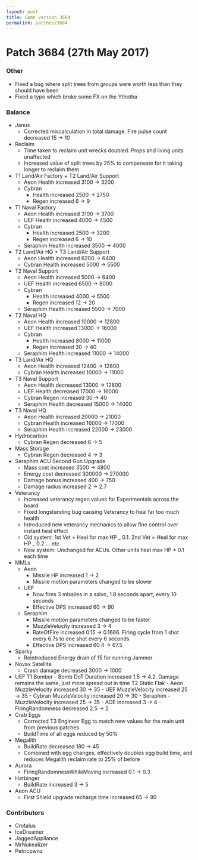 ```yaml
---
layout: post
title: Game version 3684
permalink: patches/3684
---
```


# Patch 3684 (27th May 2017)

### Other

- Fixed a bug where split trees from groups were worth less than they should have been
- Fixed a typo which broke some FX on the Ythotha

### Balance

- Janus
  - Corrected miscalculation in total damage. Fire pulse count decreased 15 → 10
- Reclaim
  - Time taken to reclaim unit wrecks doubled. Props and living units unaffected
  - Increased value of split trees by 25% to compensate for it taking longer to reclaim them
- T1 Land/Air Factory + T2 Land/Air Support
  - Aeon Health increased 3100 → 3200
  - Cybran
    - Health increased 2500 → 2750
    - Regen increased 6 → 9
- T1 Naval Factory
  - Aeon Health increased 3100 → 3700
  - UEF Health increased 4000 → 4500
  - Cybran
    - Health increased 2500 → 3200
    - Regen increased 6 → 10
  - Seraphim Health increased 3500 → 4000
- T2 Land/Air HQ + T3 Land/Air Support
  - Aeon Health increased 6200 → 6400
  - Cybran Health increased 5000 → 5500
- T2 Naval Support
  - Aeon Health increased 5000 → 6400
  - UEF Health increased 6500 → 8000
  - Cybran
    - Health increased 4000 → 5500
    - Regen increased 12 → 20
  - Seraphim Health increased 5500 → 7000
- T2 Naval HQ
  - Aeon Health increased 10000 → 12800
  - UEF Health increased 13000 → 16000
  - Cybran
    - Health increased 8000 → 11000
    - Regen increased 30 → 40
  - Seraphim Health increased 11000 → 14000
- T3 Land/Air HQ
  - Aeon Health increased 12400 → 12800
  - Cybran Health increased 10000 → 11000
- T3 Naval Support
  - Aeon Health decreased 13000 → 12800
  - UEF Health decreased 17000 → 16000
  - Cybran Regen increased 30 → 40
  - Seraphim Health decreased 15000 → 14000
- T3 Naval HQ
  - Aeon Health increased 20000 → 21000
  - Cybran Health increased 16000 → 17000
  - Seraphim Health increased 22000 → 23000
- Hydrocarbon
  - Cybran Regen decreased 6 → 5
- Mass Storage
  - Cybran Regen decreased 4 → 3
- Seraphim ACU Second Gun Upgrade
  - Mass cost increased 3500 → 4800
  - Energy cost decreased 300000 → 270000
  - Damage bonus increased 400 → 750
  - Damage radius increased 2 → 2.7
- Veterancy
  - Increased veterancy regen values for Experimentals across the board
  - Fixed longstanding bug causing Veterancy to heal far too much health
  - Introduced new veterancy mechanics to allow fine control over instant heal effect
  - Old system: 1st Vet = Heal for max HP _ 0.1. 2nd Vet = Heal for max HP _ 0.2 ... etc
  - New system: Unchanged for ACUs. Other units heal max HP \* 0.1 each time
- MMLs
  - Aeon
    - Missile HP increased 1 → 2
    - Missile motion parameters changed to be slower
  - UEF
    - Now fires 3 missiles in a salvo, 1.8 seconds apart, every 10 seconds
    - Effective DPS increased 60 → 90
  - Seraphim
    - Missile motion parameters changed to be faster
    - MuzzleVelocity increased 3 → 4
    - RateOfFire increased 0.15 → 0.1666. Firing cycle from 1 shot every 6.7s to one shot every 6 seconds
    - Effective DPS increased 60.4 → 67.5
- Sparky
  - Reintroduced Energy drain of 15 for running Jammer
- Novax Satellite
  - Crash damage decreased 3000 → 1000
- UEF T1 Bomber - Bomb DoT Duration increased 1.5 → 4.2. Damage remains the same, just more spread out in time
  T2 Static Flak - Aeon MuzzleVelocity increased 30 → 35 - UEF MuzzleVelocity increased 25 → 35 - Cybran MuzzleVelocity increased 20 → 30 - Seraphim - MuzzleVelocity increased 25 → 35 - AOE increased 3 → 4 - FiringRandomness decreased 2.5 → 2
- Crab Eggs
  - Corrected T3 Engineer Egg to match new values for the main unit from previous patches
  - BuildTime of all eggs reduced by 50%
- Megalith
  - BuildRate decreased 180 → 45
  - Combined with egg changes, effectively doubles egg build time, and reduces Megalith reclaim rate to 25% of before
- Aurora
  - FiringRandomnessWhileMoving increased 0.1 → 0.3
- Harbinger
  - BuildRate increased 3 → 5
- Aeon ACU
  - First Shield upgrade recharge time increased 65 → 90

### Contributors

- Crotalus
- IceDreamer
- JaggedAppliance
- MrNukealizer
- Petricpwnz

